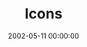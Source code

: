 ---
layout: series
series: "Icons"
permalink: "/icons/"
title: "Icons"
date: 2002-05-11 00:00:00
endDate: 2002-06-16 00:00:00
description: "Discover, honor and learn from these icons.  "
src: "http://s3.amazonaws.com/crossroads-media/images/Icon.jpg"
---